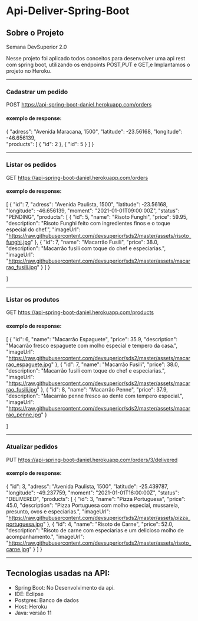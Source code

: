 # Api-Deliver-Spring-Boot

## Sobre o Projeto

Semana DevSuperior 2.0

Nesse projeto foi aplicado todos conceitos para desenvolver uma api rest com spring boot,
utilizando os endpoints POST,PUT e GET,e Implantamos o projeto no Heroku.

<hr/>

### Cadastrar um pedido

POST https://api-spring-boot-daniel.herokuapp.com/orders

#### exemplo de response: 

  {
        "adress": "Avenida Maracana, 1500",
        "latitude": -23.56168,
        "longitude": -46.656139,      
        "products": [
          {
              "id": 2
          },
          {
              "id": 5
          }
        ] 
}

    
<hr/>

### Listar os pedidos

GET  https://api-spring-boot-daniel.herokuapp.com/orders
    
#### exemplo de response: 

   [
    {
        "id": 7,
        "adress": "Avenida Paulista, 1500",
        "latitude": -23.56168,
        "longitude": -46.656139,
        "moment": "2021-01-01T09:00:00Z",
        "status": "PENDING",
        "products": [
            {
                "id": 5,
                "name": "Risoto Funghi",
                "price": 59.95,
                "description": "Risoto Funghi feito com ingredientes finos e o toque especial do chef.",
                "imageUrl": "https://raw.githubusercontent.com/devsuperior/sds2/master/assets/risoto_funghi.jpg"
            },
            {
                "id": 7,
                "name": "Macarrão Fusili",
                "price": 38.0,
                "description": "Macarrão fusili com toque do chef e especiarias.",
                "imageUrl": "https://raw.githubusercontent.com/devsuperior/sds2/master/assets/macarrao_fusili.jpg"
            }
        ]
    } 
       
]
    
<hr/>

### Listar os produtos

GET https://api-spring-boot-daniel.herokuapp.com/products
    
#### exemplo de response: 

   [
    {
        "id": 6,
        "name": "Macarrão Espaguete",
        "price": 35.9,
        "description": "Macarrão fresco espaguete com molho especial e tempero da casa.",
        "imageUrl": "https://raw.githubusercontent.com/devsuperior/sds2/master/assets/macarrao_espaguete.jpg"
    },
    {
        "id": 7,
        "name": "Macarrão Fusili",
        "price": 38.0,
        "description": "Macarrão fusili com toque do chef e especiarias.",
        "imageUrl": "https://raw.githubusercontent.com/devsuperior/sds2/master/assets/macarrao_fusili.jpg"
    },
    {
        "id": 8,
        "name": "Macarrão Penne",
        "price": 37.9,
        "description": "Macarrão penne fresco ao dente com tempero especial.",
        "imageUrl": "https://raw.githubusercontent.com/devsuperior/sds2/master/assets/macarrao_penne.jpg"
    }
   
]
    
<hr/> 

### Atualizar pedidos

PUT https://api-spring-boot-daniel.herokuapp.com/orders/3/delivered
    
#### exemplo de response: 

{
    "id": 3,
    "adress": "Avenida Paulista, 1500",
    "latitude": -25.439787,
    "longitude": -49.237759,
    "moment": "2021-01-01T16:00:00Z",
    "status": "DELIVERED",
    "products": [
        {
            "id": 3,
            "name": "Pizza Portuguesa",
            "price": 45.0,
            "description": "Pizza Portuguesa com molho especial, mussarela, presunto, ovos e especiarias.",
            "imageUrl": "https://raw.githubusercontent.com/devsuperior/sds2/master/assets/pizza_portuguesa.jpg"
        },
        {
            "id": 4,
            "name": "Risoto de Carne",
            "price": 52.0,
            "description": "Risoto de carne com especiarias e um delicioso molho de acompanhamento.",
            "imageUrl": "https://raw.githubusercontent.com/devsuperior/sds2/master/assets/risoto_carne.jpg"
        }
    ]
}
    
<hr/>
 
## Tecnologias usadas na API:
 - Spring Boot: No Desenvolvimento da api.
 - IDE: Eclipse
 - Postgres: Banco de dados
 - Host: Heroku
 - Java: versão 11
